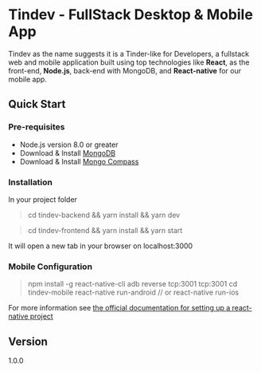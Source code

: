 # Tindev - FullStack Desktop & Mobile App

Tindev as the name suggests it is a Tinder-like for Developers, a fullstack web and mobile application built using top technologies like **React**, as the front-end, **Node.js**, back-end with MongoDB, and **React-native** for our mobile app.


## Quick Start
### Pre-requisites
* Node.js version 8.0 or greater 
* Download & Install [MongoDB](https://www.mongodb.com/download-center)
* Download & Install [Mongo Compass](https://www.mongodb.com/products/compass)

### Installation
In your project folder 
> cd tindev-backend && yarn install && yarn dev

> cd tindev-frontend && yarn install && yarn start
> 
It will open a new tab in your browser on localhost:3000

### Mobile Configuration
 
> npm install -g react-native-cli
> adb reverse tcp:3001 tcp:3001
> cd tindev-mobile
> react-native run-android // or react-native  run-ios

For more information see [the official documentation for setting up a react-native project](https://facebook.github.io/react-native/docs/getting-started.html)

## Version
1.0.0
